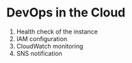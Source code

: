 # DevOps in the Cloud
1. Health check of the instance
2. IAM configuration
3. CloudWatch monitoring
4. SNS notification
